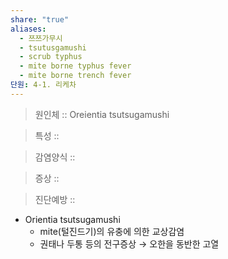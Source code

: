 ```yaml
---
share: "true"
aliases:
  - 쯔쯔가무시
  - tsutusgamushi
  - scrub typhus
  - mite borne typhus fever
  - mite borne trench fever
단원: 4-1. 리케차
---
```


> 원인체 :: Oreientia tsutsugamushi

> 특성 :: 

> 감염양식 :: 

> 증상 :: 

> 진단예방 ::

- Orientia tsutsugamushi
	- mite(털진드기)의 유충에 의한 교상감염
	- 권태나 두통 등의 전구증상 → 오한을 동반한 고열